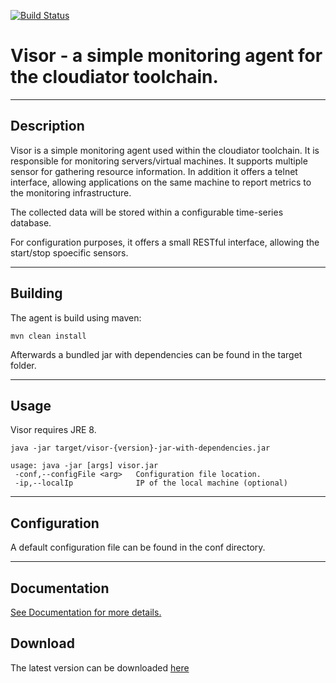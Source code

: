 ﻿[![Build Status](https://travis-ci.org/cloudiator/visor.svg?branch=master)](https://travis-ci.org/cloudiator/visor)

# Visor - a simple monitoring agent for the cloudiator toolchain.
***
## Description

Visor is a simple monitoring agent used within the cloudiator toolchain. It is responsible
for monitoring servers/virtual machines. It supports multiple sensor for gathering resource information. In addition it offers a telnet interface, allowing applications on the same machine to report metrics to the monitoring infrastructure.

The collected data will be stored within a configurable time-series database.

For configuration purposes, it offers a small RESTful interface, allowing the start/stop spoecific sensors.

***
## Building
The agent is build using maven:
```
mvn clean install
```
Afterwards a bundled jar with dependencies can be found in the target folder.
***
## Usage
Visor requires JRE 8.
```
java -jar target/visor-{version}-jar-with-dependencies.jar
```
```
usage: java -jar [args] visor.jar
 -conf,--configFile <arg>   Configuration file location.
 -ip,--localIp              IP of the local machine (optional)
```
***
## Configuration
A default configuration file can be found in the conf directory.
***
## Documentation
[See Documentation for more details.](documentation/README.md)

## Download
The latest version can be downloaded [here](https://gitlab.com/cloudiator/visor/-/jobs/artifacts/master/raw/visor-service/target/visor-service-0.3.0-SNAPSHOT.jar?job=deploy)

